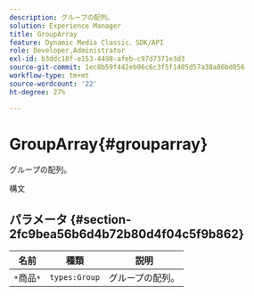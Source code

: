```yaml
---
description: グループの配列。
solution: Experience Manager
title: GroupArray
feature: Dynamic Media Classic、SDK/API
role: Developer,Administrator
exl-id: b3ddc10f-e153-4498-afeb-c97d7371e3d3
source-git-commit: 1ec8b59f442eb96c6c3f5f1405d57a38a86bd056
workflow-type: tm+mt
source-wordcount: '22'
ht-degree: 27%

---
```


# GroupArray{#grouparray}

グループの配列。

構文

## パラメータ {#section-2fc9bea56b6d4b72b80d4f04c5f9b862}

| 名前 | 種類 | 説明 |
|---|---|---|
| `*`商品`*` | `types:Group` | グループの配列。 |

